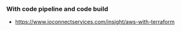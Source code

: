 ### With code pipeline and code build
- https://www.ioconnectservices.com/insight/aws-with-terraform